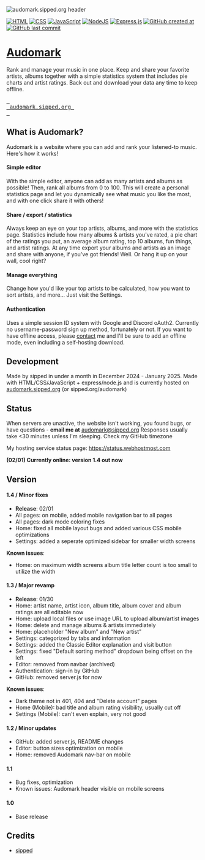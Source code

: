 ![audomark.sipped.org header](https://audomark.sipped.org/public/github/audomark.png?v=20250130)

[![HTML](https://img.shields.io/badge/HTML-%23E34F26.svg?logo=html5&logoColor=white)](#)
[![CSS](https://img.shields.io/badge/CSS-1572B6?logo=css3&logoColor=fff)](#)
[![JavaScript](https://img.shields.io/badge/JavaScript-F7DF1E?logo=javascript&logoColor=000)](#)
[![NodeJS](https://img.shields.io/badge/Node.js-6DA55F?logo=node.js&logoColor=white)](#)
[![Express.js](https://img.shields.io/badge/Express.js-%23404d59.svg?logo=express&logoColor=%2361DAFB)](#)
[![GitHub created at](https://img.shields.io/github/created-at/sippedaway/Audomark)](#)
[![GitHub last commit](https://img.shields.io/github/last-commit/sippedaway/Audomark)](#)

# [Audomark](https://audomark.sipped.org/)
Rank and manage your music in one place. Keep and share your favorite artists, albums together with a simple statistics system that includes pie charts and artist ratings. Back out and download your data any time to keep offline.

[<kbd> <br> audomark.sipped.org <br> </kbd>](https://audomark.sipped.org)

## What is Audomark?
Audomark is a website where you can add and rank your listened-to music. Here's how it works!

#### Simple editor
With the simple editor, anyone can add as many artists and albums as possible! Then, rank all albums from 0 to 100. This will create a personal statistics page and let you dynamically see what music you like the most, and with one click share it with others!
#### Share / export / statistics
Always keep an eye on your top artists, albums, and more with the statistics page. Statistics include how many albums & artists you've rated, a pie chart of the ratings you put, an average album rating, top 10 albums, fun things, and artist ratings. At any time export your albums and artists as an image and share with anyone, if you've got friends! Well. Or hang it up on your wall, cool right?
#### Manage everything
Change how you'd like your top artists to be calculated, how you want to sort artists, and more... Just visit the Settings. 
#### Authentication
Uses a simple session ID system with Google and Discord oAuth2. Currently no username-password sign up method, fortunately or not. If you want to have offline access, please [contact](mailto:hello@sipped.org) me and I'll be sure to add an offline mode, even including a self-hosting download.

## Development
Made by sipped in under a month in December 2024 - January 2025. Made with HTML/CSS/JavaScript + express/node.js and is currently hosted on [audomark.sipped.org](https://audomark.sipped.org) (or sipped.org/audomark)

## Status
When servers are unactive, the website isn't working, you found bugs, or have questions - **email me at** audomark@sipped.org
Responses usually take <30 minutes unless I'm sleeping. Check my GitHub timezone

My hosting service status page: https://status.webhostmost.com

**(02/01) Currently online: version 1.4 out now**

## Version
#### 1.4 / Minor fixes
- **Release**: 02/01
- All pages: on mobile, added mobile navigation bar to all pages
- All pages: dark mode coloring fixes
- Home: fixed all mobile layout bugs and added various CSS mobile optimizations
- Settings: added a seperate optimized sidebar for smaller width screens

**Known issues**:
- Home: on maximum width screens album title letter count is too small to utilize the width
#### 1.3 / Major revamp
- **Release**: 01/30
- Home: artist name, artist icon, album title, album cover and album ratings are all editable now
- Home: upload local files or use image URL to upload album/artist images
- Home: delete and manage albums & artists immediately
- Home: placeholder "New album" and "New artist"
- Settings: categorized by tabs and information
- Settings: added the Classic Editor explanation and visit button
- Settings: fixed "Default sorting method" dropdown being offset on the left
- Editor: removed from navbar (archived)
- Authentication: sign-in by GitHub
- GitHub: removed server.js for now
  
**Known issues**:
- Dark theme not in 401, 404 and "Delete account" pages
- Home (Mobile): bad title and album rating visibility, usually cut off
- Settings (Mobile): can't even explain, very not good
#### 1.2 / Minor updates
- GitHub: added server.js, README changes
- Editor: button sizes optimization on mobile
- Home: removed Audomark nav-bar on mobile
#### 1.1
- Bug fixes, optimization
- Known issues: Audomark header visible on mobile screens
#### 1.0
- Base release

## Credits
- [sipped](https://github.com/sippedaway)
